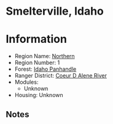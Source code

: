 
Smelterville, Idaho
===================
  
# Information  
* Region Name: [Northern]()  
* Region Number: 1  
* Forest: [Idaho Panhandle](https://www.fs.usda.gov/ipnf/)  
* Ranger District: [Coeur D Alene River]()  
* Modules:  
  - Unknown  
* Housing: Unknown  
  
## Notes

